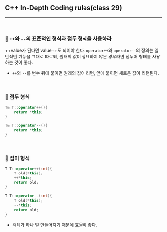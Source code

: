 ## C++ In-Depth Coding rules(class 29)

***

<br>

### :pushpin: ```++```와 ```--```의 표준적인 형식과 접두 형식을 사용하라

++value가 된다면 value++도 되어야 한다. ```operator++```와 ```operator--```의 정의는 일반적인 기능을 그대로 따르되, 원래의 값이 필요하지 않은 경우라면 접두어 형태를 사용하는 것이 좋다.

- ```++```와 ```--```를 변수 뒤에 붙이면 원래의 값이 리턴, 앞에 붙이면 새로운 값이 리턴된다.

<br>

### :pushpin: 접두 형식

```c++
T& T::operator++(){
    return *this;
}

T& T::operator--(){
    return *this;
}
```

<br>

### :pushpin: 접미 형식

```c++
T T::operator++(int){
    T old(*this);
    ++*this;
    return old;
}

T T::operator--(int){
    T old(*this);
    --*this;
    return old;
}
```

- 객체가 하나 덜 만들어지기 때문에 효율이 좋다.